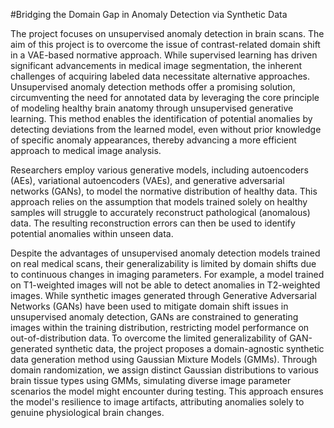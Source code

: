 #Bridging the Domain Gap in Anomaly Detection via Synthetic Data

The project focuses on unsupervised anomaly detection in brain scans. The aim of this project is to overcome the issue of contrast-related domain shift in a VAE-based normative approach. While supervised learning has driven significant advancements in medical image segmentation, the inherent challenges of acquiring labeled data necessitate alternative approaches. Unsupervised anomaly detection methods offer a promising solution, circumventing the need for annotated data by leveraging the core principle of modeling healthy brain anatomy through unsupervised generative learning. This method enables the identification of potential anomalies by detecting deviations from the learned model, even without prior knowledge of specific anomaly appearances, thereby advancing a more efficient approach to medical image analysis.

Researchers employ various generative models, including autoencoders (AEs), variational autoencoders (VAEs), and generative adversarial networks (GANs), to model the normative distribution of healthy data. This approach relies on the assumption that models trained solely on healthy samples will struggle to accurately reconstruct pathological (anomalous) data. The resulting reconstruction errors can then be used to identify potential anomalies within unseen data.

Despite the advantages of unsupervised anomaly detection models trained on real medical scans, their generalizability is limited by domain shifts due to continuous changes in imaging parameters. For example, a model trained on T1-weighted images will not be able to detect anomalies in T2-weighted images. While synthetic images generated through Generative Adversarial Networks (GANs) have been used to mitigate domain shift issues in unsupervised anomaly detection, GANs are constrained to generating images within the training distribution, restricting model performance on out-of-distribution data. To overcome the limited generalizability of GAN-generated synthetic data, the project proposes a domain-agnostic synthetic data generation method using Gaussian Mixture Models (GMMs). Through domain randomization, we assign distinct Gaussian distributions to various brain tissue types using GMMs, simulating diverse image parameter scenarios the model might encounter during testing. This approach ensures the model's resilience to image artifacts, attributing anomalies solely to genuine physiological brain changes. 
